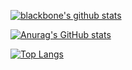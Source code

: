 [![blackbone's github stats](https://github-readme-stats.vercel.app/api?username=blackbone&theme=default&show_icons=true&count_private=true&include_all_commits=true&custom_title=blackbone%20statistics)](https://github.com/blackbone)

[![Anurag's GitHub stats](https://github-readme-stats.vercel.app/api?username=anuraghazra)](https://github.com/anuraghazra/github-readme-stats)

[![Top Langs](https://github-readme-stats.vercel.app/api/top-langs/?username=blackbone&layout=compact&theme=default&hide=cmake,makefile)](https://github.com/blackbone)
